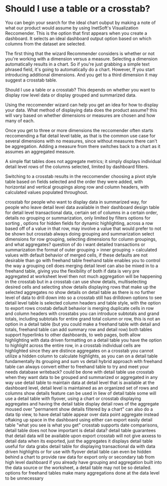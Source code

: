 # Should I use a table or a crosstab?

 You can begin your search for the ideal chart oubput by making a note of what our product would assume by using InetSoft's Visualization Reccomender. This is the option that first appears when you create a dashboard. It selects an ideal dashboard output option based on which columns from the dataset are selected. 
 
 The first thing that the wizard Recommender considers is whether or not you're working with a dimension versus a measure. Selecting a dimension automatically results in a chart. So if you're just grabbing a simple text phrased field, it's going to automatically do a chart. However, If you start introducing additional dimensions. And you get to a third dimension it may suggest a crosstab table.


Should I use a table or a crosstab? This depends on whether you want to display row level data or display grouped and summarized data.

Using the reccomender wizard can help you get an idea for how to display your data. What method of displaying data does the product assume? this will vary based on whether dimensions or measures are chosen and how many of each.

Once you get to three or more dimensions the reccomender often starts reccomending a flat detail level table, as that is the common use case for several dimensions with no measures, since without measures there can't be aggregation. Adding a measure from there switches back to a chart as it assumes an aggregated measure.

A simple flat tables does not aggregate metrics; it simply displays individual detail level rows of the columns selected, limited by dashboard filters.

Switching to a crosstab results in the reccomender choosing a pivot style table based on fields selected and the order they were added, 
with horizontal and vertical groupings along row and column headers, with calculated values populated throughout.

crosstab for people who want to display data in summarized way, for people who leave detail level data available in their dashboard design
table for detail level transactional data, certain set of columns in a certain order, details no grouping or summarization, only limited by filters
options for sorting , options for hidden fields for dynamic highlighting, across a row based off of a value in that row, may involve a value that would prefer to not be shown but 
crosstab always doing grouping and summarization
select dimensions for row grouping, selecting dimensions for column groupings, and what aggregates?
question of do i want detailed transactions or summarization
the format of outer grouping > inner grouping > calculated values with default behavior of merged cells, if these defaults are not desirable than go with freehand table
freehand table enables you to control the way a grouping cell does merging
detail level can also be mixed in to a freehand table, giving you the flexibility of both
if data is very pre aggregated at worksheet level then not much aggregation will be happening in the crosstab
but in a crosstab can use show details, multiselecting desired cells and selecting show details displaying rows that make up the selected aggregates
no show details on detail table as there is no further level of data to drill down into
so a crosstab still has drilldown options to see detail level
table is selected column headers and table style, with the option to export rows
crostab default behavior is merging duplicate cells in row and column headers
with crosstabs you can introduce subtotals and grand totals, including subtotals for 
entire grand total column or row, this is not an option in a detail table (but you could make a freehand table with detail and totals, freehand table can add summary row and detail row) 
both tables support hyperlinks to other dashboards, to web pages,
both allow highlighting with data driven formatting
on a detail table you have the option to highlight across the entire row, in a crosstab individual cells are highlighted since they are distince aggregates
on a crosstab you cannot utilize a hidden column to calculate highlights, as you can on a detail table
fundamentally its grouping and sum vs detail
hybrid approach with freehand table
can always convert  either to freehand table to try and meet your needs
database writeback? could be done with detail table
use crosstab when they want data to be grouped and summarized or aggregated in any way
use detail table  to maintain data at detail level that is available at the dashboard level, detail level is maintained as an organized set of rows and columns
show details feature can be used in liew of detail table
some will use a detail table with flyover, using a chart or crosstab displaying aggregates and having the detail table display detail rows of the aggregate moused over "permanent show details filtered by a chart"
can also do a data tip view, to have detail table appear over data point aggregate instead oftaking up space in the dashboard
using either can export easily
detail table "what you see is what you get"
crosstab supports date comparisons, detail table does not
how important is detail data? detail table guarantees that detail data will be available upon export
crosstab will not give axxess to detail data when its exported, just the aggregates it displays
detail table useful for data grabs
detail table for displaying transactional da with data driven highlights or for use with flyover
detail table can even be hidden behind a chart to provide raw data for export only or secondary tab from high level dashboard
if you already have grouping and aggregation built into the data source or the worksheet, a detail table may not be so detailed.  
options for freehand tables make many aggregations done at the data level to be unnecessary
